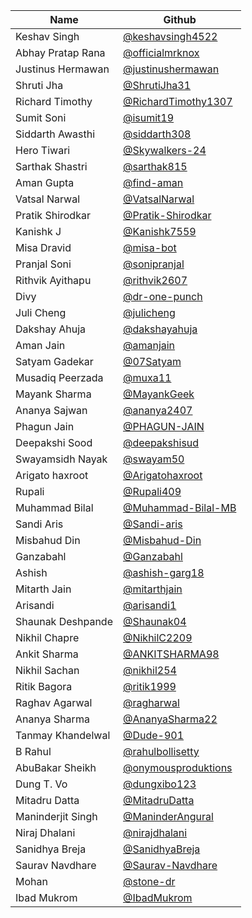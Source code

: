| Name              | Github                                                        |
| ----------------- | ------------------------------------------------------------- |
| Keshav Singh      | [@keshavsingh4522](https://github.com/keshavsingh4522/)       |
| Abhay Pratap Rana | [@officialmrknox](https://github.com/OfficialMrKnoX)          |
| Justinus Hermawan | [@justinushermawan](https://github.com/justinushermawan/)     |
| Shruti Jha        | [@ShrutiJha31](https://github.com/ShrutiJha31/)               |
| Richard Timothy   | [@RichardTimothy1307](https://github.com/RichardTimothy1307/) |
| Sumit Soni        | [@isumit19](https://github.com/isumit19/)                     |
| Siddarth Awasthi  | [@siddarth308](https://github.com/siddarth308/)               |
| Hero Tiwari       | [@Skywalkers-24](https://github.com/Skywalkers-24/)           |
| Sarthak Shastri   | [@sarthak815](https://github.com/sarthak815)                  |
| Aman Gupta        | [@find-aman](https://github.com/find-aman)                    |
| Vatsal Narwal     | [@VatsalNarwal](https://github.com/VatsalNarwal)              |
| Pratik Shirodkar  | [@Pratik-Shirodkar](https://github.com/Pratik-Shirodkar)      |
| Kanishk J         | [@Kanishk7559](https://github.com/kanishk7559)                |
| Misa Dravid       | [@misa-bot](https://github.com/misa-bot)                      |
| Pranjal Soni      | [@sonipranjal](https://github.com/sonipranjal)                |
| Rithvik Ayithapu  | [@rithvik2607](https://github.com/rithvik2607)                |
| Divy              | [@dr-one-punch](https://github.com/dr-one-punch)              |
| Juli Cheng        | [@julicheng](https://github.com/julicheng)                    |
| Dakshay Ahuja     | [@dakshayahuja](https://github.com/dakshayahuja)              |
| Aman Jain         | [@amanjain](https://github.io/amnjain)                        |
| Satyam Gadekar    | [@07Satyam](https://github.com/07Satyam)                      |
| Musadiq Peerzada  | [@muxa11](https://github.com/muxa11)                          |
| Mayank Sharma     | [@MayankGeek](https://github.com/MayankGeek)                  |
| Ananya Sajwan     | [@ananya2407](https://github.com/ananya2407)                  |
| Phagun Jain       | [@PHAGUN-JAIN](https://github.com/PHAGUN-JAIN)                |
| Deepakshi Sood    | [@deepakshisud](https://github.com/deepakshisud)              |
| Swayamsidh Nayak  | [@swayam50](https://github.com/swayam50)                      |
| Arigato haxroot   | [@Arigatohaxroot](https://github.com/Arigatohaxroot)          |
| Rupali            | [@Rupali409](https://github.com/Rupali409)                    |
| Muhammad Bilal    | [@Muhammad-Bilal-MB](https://github.com/Muhammad-Bilal-MB)    |
| Sandi Aris        | [@Sandi-aris](https://github.com/sandi-aris)                  |
| Misbahud Din      | [@Misbahud-Din](https://github.com/Misbahud-Din)              |
| Ganzabahl         | [@Ganzabahl](https://github.com/Ganzabahl)                    |
| Ashish            | [@ashish-garg18](https://github.com/ashish-garg18)            |
| Mitarth Jain      | [@mitarthjain](https://github.com/mitarthjain)                |
| Arisandi          | [@arisandi1](https://github.com/arisandi1)                    |
| Shaunak Deshpande | [@Shaunak04](https://github.com/Shaunak04)                    |
| Nikhil Chapre     | [@NikhilC2209](https://github.com/NikhilC2209)                |
| Ankit Sharma      | [@ANKITSHARMA98](https://github.com/ANKITSHARMA98)            |
| Nikhil Sachan     | [@nikhil254](https://github.com/nikhil254)                    |
| Ritik Bagora      | [@ritik1999](https://github.com/ritik1999)                    |
| Raghav Agarwal    | [@ragharwal](https://github.com/ragharwal)                    |
| Ananya Sharma     | [@AnanyaSharma22](https://github.com/AnanyaSharma22)          |
| Tanmay Khandelwal | [@Dude-901](https://github.com/Dude-901)                      |
| B Rahul           | [@rahulbollisetty](https://github.com/rahulbollisetty)        |
| AbuBakar Sheikh   | [@onymousproduktions](https://github.com/onymousproduktions)  |
| Dung T. Vo        | [@dungxibo123](https://github.com/dungxibo123)                |
| Mitadru Datta     | [@MitadruDatta](https://github.com/MitadruDatta)              |
| Maninderjit Singh | [@ManinderAngural](https://github.com/ManinderAngural)        |
| Niraj Dhalani     | [@nirajdhalani](https://github.com/nirajdhalani)              |
| Sanidhya Breja    | [@SanidhyaBreja](https://github.com/SanidhyaBreja)            |
| Saurav Navdhare   | [@Saurav-Navdhare](https://github.com/Saurav-Navdhare)        |
| Mohan             | [@stone-dr](https://github.com/stone-dr)                      |
| Ibad Mukrom       | [@IbadMukrom](https://github.com/IbadMukrom)                  |